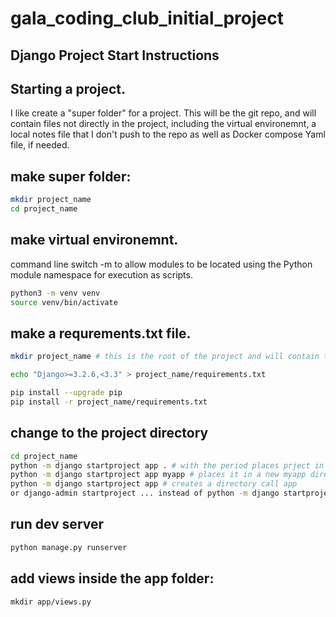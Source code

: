 # gala_coding_club_initial_project

## Django Project Start Instructions


## Starting a project. 

I like create a "super folder" for a project. This will be the 
git repo, and will contain files not directly in the project, 
including the virtual environemnt, a local notes file that 
I don't push to the repo as well as Docker compose Yaml file,
if needed.

## make super folder:
```bash
mkdir project_name
cd project_name
```
## make virtual environemnt. 

command line switch -m to allow modules to be located using the Python module namespace for execution as scripts.
```bash
python3 -m venv venv
source venv/bin/activate
```
## make a requrements.txt file. 

```bash
mkdir project_name # this is the root of the project and will contain the manage.py

echo "Django>=3.2.6,<3.3" > project_name/requirements.txt

pip install --upgrade pip
pip install -r project_name/requirements.txt
```
## change to the project directory
```bash
cd project_name
python -m django startproject app . # with the period places prject in current folder
python -m django startproject app myapp # places it in a new myapp directory
python -m django startproject app # creates a directory call app
or django-admin startproject ... instead of python -m django startproject
```
## run dev server
```bash
python manage.py runserver
```
## add views inside the app folder:
```
mkdir app/views.py
```
